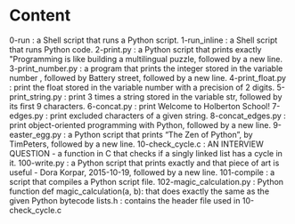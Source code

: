 # Content
0-run : a Shell script that runs a Python script.
1-run_inline : a Shell script that runs Python code.
2-print.py : a Python script that prints exactly "Programming is like building a multilingual puzzle, followed by a new line.
3-print_number.py : a program that prints the integer stored in the variable number , followed by Battery street, followed by a new line.
4-print_float.py : print the float stored in the variable number with a precision of 2 digits.
5-print_string.py : print 3 times a string stored in the variable str, followed by its first 9 characters.
6-concat.py : print Welcome to Holberton School!
7-edges.py : print excluded characters of a given string.
8-concat_edges.py : print object-oriented programming with Python, followed by a new line.
9-easter_egg.py : a Python script that prints “The Zen of Python”, by TimPeters, followed by a new line.
10-check_cycle.c : AN INTERVIEW QUESTION - a function in C that checks if a singly linked list has a cycle in it.
100-write.py : a Python script that prints exactly and that piece of art is useful - Dora Korpar, 2015-10-19, followed by a new line.
101-compile : a script that compiles a Python script file.
102-magic_calculation.py : Python function def magic_calculation(a, b): that does exactly the same as the given Python bytecode
lists.h : contains the header file used in 10-check_cycle.c
